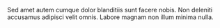 Sed amet autem cumque dolor blanditiis sunt facere nobis. Non deleniti accusamus adipisci velit omnis. Labore magnam non illum minima nulla.